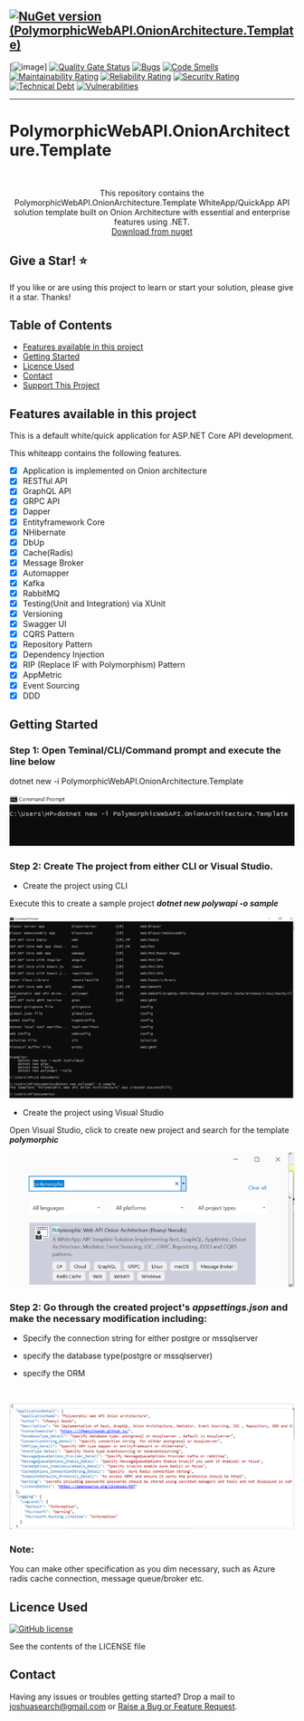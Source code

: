 [![NuGet version (PolymorphicWebAPI.OnionArchitecture.Template)](https://img.shields.io/nuget/v/PolymorphicWebAPI.OnionArchitecture.Template)](https://www.nuget.org/packages/PolymorphicWebAPI.OnionArchitecture.Template/)
----
[![image](https://ifeanyinwodo.visualstudio.com/PolymorphicWebAPI.OnionArchitecture.Template/_apis/build/status/PolymorphicWebAPI.OnionArchitecture.Template-Docker%20container-CI?branchName=main)]
[![Quality Gate Status](https://sonarcloud.io/api/project_badges/measure?project=ifeanyinwodo_PolymorphicWebAPI.onionArchitecture.Templates&metric=alert_status)](https://sonarcloud.io/dashboard?id=ifeanyinwodo_PolymorphicWebAPI.onionArchitecture.Templates)
[![Bugs](https://sonarcloud.io/api/project_badges/measure?project=ifeanyinwodo_PolymorphicWebAPI.onionArchitecture.Templates&metric=bugs)](https://sonarcloud.io/dashboard?id=ifeanyinwodo_PolymorphicWebAPI.onionArchitecture.Templates)
[![Code Smells](https://sonarcloud.io/api/project_badges/measure?project=ifeanyinwodo_PolymorphicWebAPI.onionArchitecture.Templates&metric=code_smells)](https://sonarcloud.io/dashboard?id=ifeanyinwodo_PolymorphicWebAPI.onionArchitecture.Templates)
[![Maintainability Rating](https://sonarcloud.io/api/project_badges/measure?project=ifeanyinwodo_PolymorphicWebAPI.onionArchitecture.Templates&metric=sqale_rating)](https://sonarcloud.io/dashboard?id=ifeanyinwodo_PolymorphicWebAPI.onionArchitecture.Templates)
[![Reliability Rating](https://sonarcloud.io/api/project_badges/measure?project=ifeanyinwodo_PolymorphicWebAPI.onionArchitecture.Templates&metric=reliability_rating)](https://sonarcloud.io/dashboard?id=ifeanyinwodo_PolymorphicWebAPI.onionArchitecture.Templates)
[![Security Rating](https://sonarcloud.io/api/project_badges/measure?project=ifeanyinwodo_PolymorphicWebAPI.onionArchitecture.Templates&metric=security_rating)](https://sonarcloud.io/dashboard?id=ifeanyinwodo_PolymorphicWebAPI.onionArchitecture.Templates)
[![Technical Debt](https://sonarcloud.io/api/project_badges/measure?project=ifeanyinwodo_PolymorphicWebAPI.onionArchitecture.Templates&metric=sqale_index)](https://sonarcloud.io/dashboard?id=ifeanyinwodo_PolymorphicWebAPI.onionArchitecture.Templates)
[![Vulnerabilities](https://sonarcloud.io/api/project_badges/measure?project=ifeanyinwodo_PolymorphicWebAPI.onionArchitecture.Templates&metric=vulnerabilities)](https://sonarcloud.io/dashboard?id=ifeanyinwodo_PolymorphicWebAPI.onionArchitecture.Templates)

----

# PolymorphicWebAPI.OnionArchitecture.Template

<br />
  <p align="center">
    This repository contains the PolymorphicWebAPI.OnionArchitecture.Template  WhiteApp/QuickApp API solution template built on Onion Architecture with essential and enterprise features using .NET.
    <br />  
    <a href="https://www.nuget.org/packages/PolymorphicWebAPI.OnionArchitecture.Template">Download from nuget</a> 
  </p>

## Give a Star! :star:
If you like or are using this project to learn or start your solution, please give it a star. Thanks!

<!-- TABLE OF CONTENTS -->
## Table of Contents
* [Features available in this project](#Features-available-in-this-project)
* [Getting Started](#getting-started)
* [Licence Used](#Licence-Used)
* [Contact](#contact)
* [Support This Project](#Support-This-Project)
<!-- * [Acknowledgements](#acknowledgements) -->

## Features available in this project

This is a default white/quick application for ASP.NET Core API development.

This whiteapp contains the following features. 

- [x] Application is implemented on Onion architecture
- [x] RESTful API
- [x] GraphQL API
- [x] GRPC API
- [x] Dapper
- [x] Entityframework Core
- [x] NHibernate
- [x] DbUp
- [x] Cache(Radis)
- [x] Message Broker
- [x] Automapper
- [x] Kafka
- [x] RabbitMQ
- [x] Testing(Unit and Integration) via XUnit
- [x] Versioning
- [x] Swagger UI
- [x] CQRS Pattern 
- [x] Repository Pattern
- [x] Dependency Injection
- [x] RIP (Replace IF with Polymorphism) Pattern
- [x] AppMetric
- [x] Event Sourcing
- [x] DDD

## Getting Started

### Step 1: Open Teminal/CLI/Command prompt and execute the line below

   <p> dotnet new -i PolymorphicWebAPI.OnionArchitecture.Template </p>

![image](/docs/img/dotnettemplate.PNG)

### Step 2: Create The project from either CLI or  Visual Studio.

* Create the project using CLI

<p> Execute this to create a sample project <i> <b> dotnet new polywapi -o  sample </b> </i> </p>

![image](/docs/img/creatcli.PNG)

* Create the project using Visual Studio

<p>Open Visual Studio, click to create new project and search for the template <i><b>polymorphic</b></i></p>

![image](/docs/img/visualstudio.PNG)


### Step 2: Go through the created project's <i><b>appsettings.json</b></i> and make the necessary modification including:

* Specify the connection string for either postgre or mssqlserver

* specify the database type(postgre or mssqlserver)

* specify the ORM

<br />

[![image](/docs/img/appsettings.PNG)](https://github.com/ifeanyinwodo/PolymorphicWebAPI.OnionArchitecture.Template/blob/main/PolymorphicWebAPI/PolymorphicWebAPI/PolymorphicWebAPI/appsettings.json)

### Note:
<p>You can make other specification as you dim necessary, such as Azure radis cache connection, message queue/broker etc.</p>

## Licence Used

[![GitHub license](https://img.shields.io/badge/license-MIT-blue.svg)](https://github.com/ifeanyinwodo/PolymorphicWebAPI.OnionArchitecture.Template/blob/main/LICENSE)

See the contents of the LICENSE file

## Contact

Having any issues or troubles getting started? Drop a mail to joshuasearch@gmail.com or [Raise a Bug or Feature Request](https://github.com/ifeanyinwodo/PolymorphicWebAPI.OnionArchitecture.Template/issues/new). 
